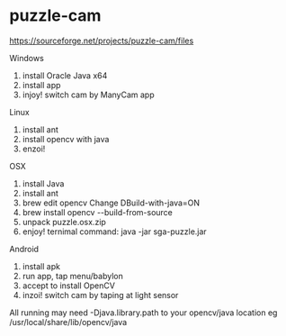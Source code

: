 # puzzle-cam
https://sourceforge.net/projects/puzzle-cam/files

Windows
1. install Oracle Java x64
2. install app
3. injoy! switch cam by ManyCam app

Linux
1. install ant
2. install opencv with java
3. enzoi!
 
  
OSX
 1. install Java 
 2. install ant 
 3. brew edit opencv Change DBuild-with-java=ON 
 4. brew install opencv --build-from-source 
 5. unpack puzzle.osx.zip 
 6. enjoy! ternimal command: java -jar sga-puzzle.jar

Android
1. install apk
2. run app, tap menu/babylon
3. accept to install OpenCV 
4. inzoi! switch cam by taping at light sensor
 
 
All running may need -Djava.library.path to your opencv/java location eg /usr/local/share/lib/opencv/java 
